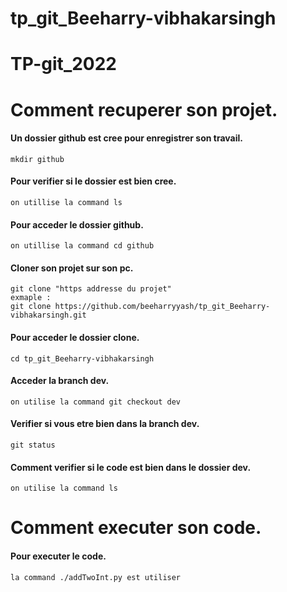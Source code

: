 # tp_git_Beeharry-vibhakarsingh
# TP-git_2022
# Comment recuperer son projet.
#### Un dossier github est cree pour enregistrer son travail.
```
mkdir github
```

#### Pour verifier si le dossier est bien cree.
```
on utillise la command ls 
```

#### Pour acceder le dossier github.
```
on utillise la command cd github
```

#### Cloner son projet sur son pc.
```
git clone "https addresse du projet"
exmaple : 
git clone https://github.com/beeharryyash/tp_git_Beeharry-vibhakarsingh.git
```

#### Pour acceder le dossier clone.
```
cd tp_git_Beeharry-vibhakarsingh
```

#### Acceder la branch dev.
```
on utilise la command git checkout dev
```

#### Verifier si vous etre bien dans la branch dev.
```
git status
```

#### Comment verifier si le code est bien dans le dossier dev.
```
on utilise la command ls
```

# Comment executer son code.
#### Pour executer le code.
```
la command ./addTwoInt.py est utiliser
```

















